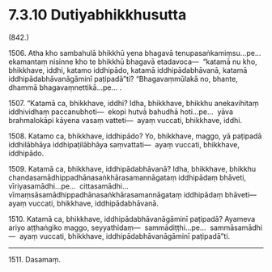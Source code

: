

# 7.3.10 Dutiyabhikkhusutta




(842.)

1506\. Atha kho sambahulā bhikkhū yena bhagavā tenupasaṅkamiṃsu…pe…  ekamantaṃ nisinne kho te bhikkhū bhagavā etadavoca—  “katamā nu kho, bhikkhave, iddhi, katamo iddhipādo, katamā iddhipādabhāvanā, katamā iddhipādabhāvanāgāminī paṭipadā”ti? “Bhagavaṃmūlakā no, bhante, dhammā bhagavaṃnettikā…pe… .

1507\. “Katamā ca, bhikkhave, iddhi? Idha, bhikkhave, bhikkhu anekavihitaṃ iddhividhaṃ paccanubhoti—  ekopi hutvā bahudhā hoti…pe…  yāva brahmalokāpi kāyena vasaṃ vatteti—  ayaṃ vuccati, bhikkhave, iddhi.

1508\. Katamo ca, bhikkhave, iddhipādo? Yo, bhikkhave, maggo, yā paṭipadā iddhilābhāya iddhipaṭilābhāya saṃvattati—  ayaṃ vuccati, bhikkhave, iddhipādo.

1509\. Katamā ca, bhikkhave, iddhipādabhāvanā? Idha, bhikkhave, bhikkhu chandasamādhippadhānasaṅkhārasamannāgataṃ iddhipādaṃ bhāveti, vīriyasamādhi…pe…  cittasamādhi…  vīmaṃsāsamādhippadhānasaṅkhārasamannāgataṃ iddhipādaṃ bhāveti—  ayaṃ vuccati, bhikkhave, iddhipādabhāvanā.

1510\. Katamā ca, bhikkhave, iddhipādabhāvanāgāminī paṭipadā? Ayameva ariyo aṭṭhaṅgiko maggo, seyyathidaṃ—  sammādiṭṭhi…pe…  sammāsamādhi—  ayaṃ vuccati, bhikkhave, iddhipādabhāvanāgāminī paṭipadā”ti.

---

1511\. Dasamaṃ.





